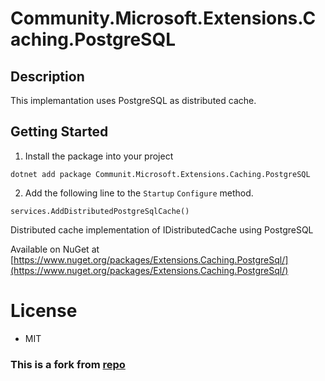 
# Community.Microsoft.Extensions.Caching.PostgreSQL

## Description

This implemantation uses PostgreSQL as distributed cache.

## Getting Started
1. Install the package into your project
```
dotnet add package Communit.Microsoft.Extensions.Caching.PostgreSQL
```
2. Add the following line to the `Startup`  `Configure` method.
```
services.AddDistributedPostgreSqlCache()
```


Distributed cache implementation of IDistributedCache using PostgreSQL

Available on NuGet at [https://www.nuget.org/packages/Extensions.Caching.PostgreSql/](https://www.nuget.org/packages/Extensions.Caching.PostgreSql/)

# License
* MIT
### This is a fork from [repo](https://github.com/wullemsb/Extensions.Caching.PostgreSQL)